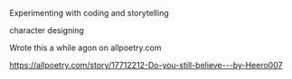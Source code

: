 Experimenting with coding and storytelling 

character designing

Wrote this a while agon on allpoetry.com 

https://allpoetry.com/story/17712212-Do-you-still-believe---by-Heero007
